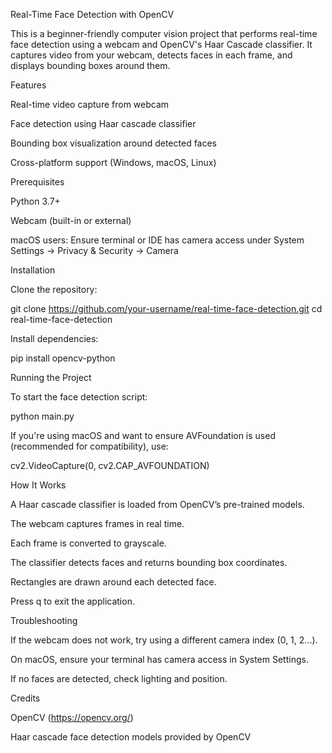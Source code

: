 Real-Time Face Detection with OpenCV

This is a beginner-friendly computer vision project that performs real-time face detection using a webcam and OpenCV's Haar Cascade classifier. It captures video from your webcam, detects faces in each frame, and displays bounding boxes around them.

Features

Real-time video capture from webcam

Face detection using Haar cascade classifier

Bounding box visualization around detected faces

Cross-platform support (Windows, macOS, Linux)

Prerequisites

Python 3.7+

Webcam (built-in or external)

macOS users: Ensure terminal or IDE has camera access under System Settings → Privacy & Security → Camera

Installation

Clone the repository:

git clone https://github.com/your-username/real-time-face-detection.git
cd real-time-face-detection

Install dependencies:

pip install opencv-python

Running the Project

To start the face detection script:

python main.py

If you're using macOS and want to ensure AVFoundation is used (recommended for compatibility), use:

cv2.VideoCapture(0, cv2.CAP_AVFOUNDATION)

How It Works

A Haar cascade classifier is loaded from OpenCV’s pre-trained models.

The webcam captures frames in real time.

Each frame is converted to grayscale.

The classifier detects faces and returns bounding box coordinates.

Rectangles are drawn around each detected face.

Press q to exit the application.

Troubleshooting

If the webcam does not work, try using a different camera index (0, 1, 2...).

On macOS, ensure your terminal has camera access in System Settings.

If no faces are detected, check lighting and position.

Credits

OpenCV (https://opencv.org/)

Haar cascade face detection models provided by OpenCV


